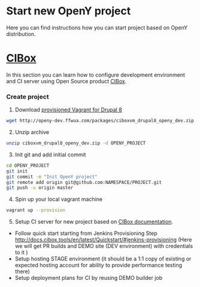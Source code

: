 Start new OpenY project
=====

Here you can find instructions how you can start project based on OpenY distribution.

# [CIBox](https://github.com/cibox/cibox)

In this section you can learn how to configure development environment and CI server using Open Source product [CIBox](https://github.com/cibox/cibox).

### Create project

1. Download [provisioned Vagrant for Drupal 8](http://openy-dev.ffwua.com/packages/ciboxvm_drupal8_openy_dev.zip)
  
  ```bash
  wget http://openy-dev.ffwua.com/packages/ciboxvm_drupal8_openy_dev.zip
  ```
  
2. Unzip archive

  ```bash
  unzip ciboxvm_drupal8_openy_dev.zip -d OPENY_PROJECT
  ```
  
3. Init git and add initial commit

  ```bash
  cd OPENY_PROJECT
  git init
  git commit -m "Init OpenY project"
  git remote add origin git@github.com:NAMESPACE/PROJECT.git
  git push -u origin master
  ```
4. Spin up your local vagrant machine

  ```bash
  vagrant up --provision
  ```

5. Setup CI server for new project based on [CIBox documentation](https://github.com/cibox/cibox#provision-new-ci-server).

* Follow quick start starting from Jenkins Provisioning Step http://docs.cibox.tools/en/latest/Quickstart/#jenkins-provisioning (Here we will get PR builds and DEMO site (DEV environment) with credentials to it )
* Setup hosting STAGE environment (it should be a 1:1 copy of existing or expected hosting account for ability to provide performance testing there)
* Setup deployment plans for CI by reusing DEMO builder job

